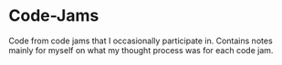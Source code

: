 # Code-Jams
Code from code jams that I occasionally participate in. Contains notes mainly for myself on what my thought process was for each code jam.
